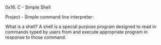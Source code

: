 0x16. C - Simple Shell

Project - Simple command line interpreter:

What is a shell?
A shell is a special purpose program designed to read in commands typed
by users from and execute appropriate program in response to those command.
